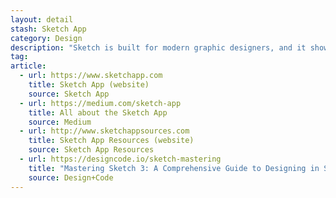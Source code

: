 ```yaml
---
layout: detail
stash: Sketch App
category: Design
description: "Sketch is built for modern graphic designers, and it shows in every fibre of the app. From a flexible workflow with support for Multiple Pages and Artboards."
tag:
article:
  - url: https://www.sketchapp.com
    title: Sketch App (website)
    source: Sketch App
  - url: https://medium.com/sketch-app
    title: All about the Sketch App
    source: Medium
  - url: http://www.sketchappsources.com
    title: Sketch App Resources (website)
    source: Sketch App Resources
  - url: https://designcode.io/sketch-mastering
    title: "Mastering Sketch 3: A Comprehensive Guide to Designing in Sketch"
    source: Design+Code
---
```

